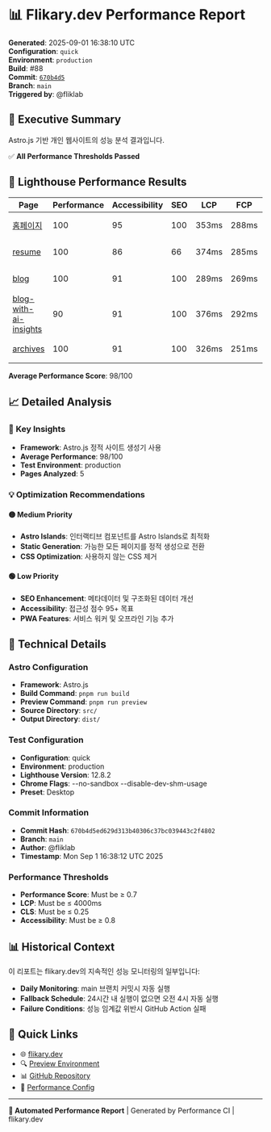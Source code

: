 # 📊 Flikary.dev Performance Report

**Generated**: 2025-09-01 16:38:10 UTC  
**Configuration**: `quick`  
**Environment**: `production`  
**Build**: #88  
**Commit**: [`670b4d5`](https://github.com/fliklab/flikary/commit/670b4d5ed629d313b40306c37bc039443c2f4802)  
**Branch**: `main`  
**Triggered by**: @fliklab

## 🎯 Executive Summary

Astro.js 기반 개인 웹사이트의 성능 분석 결과입니다.

✅ **All Performance Thresholds Passed**

## 🧪 Lighthouse Performance Results

| Page | Performance | Accessibility | SEO | LCP | FCP | CLS | Status |
|------|-------------|---------------|-----|-----|-----|-----|--------|
| [홈페이지](https://flikary.dev/) | 100 | 95 | 100 | 353ms | 288ms | 0 | 🟢 Excellent |
| [resume](https://flikary.dev/resume) | 100 | 86 | 66 | 374ms | 285ms | 0.03 | 🟢 Excellent |
| [blog](https://flikary.dev/blog) | 100 | 91 | 100 | 289ms | 269ms | 0 | 🟢 Excellent |
| [blog-with-ai-insights](https://flikary.dev/blog/blog-with-ai-insights) | 90 | 91 | 100 | 376ms | 292ms | 0.201 | 🟢 Excellent |
| [archives](https://flikary.dev/archives) | 100 | 91 | 100 | 326ms | 251ms | 0 | 🟢 Excellent |

**Average Performance Score**: 98/100


## 📈 Detailed Analysis

### 🎯 Key Insights

- **Framework**: Astro.js 정적 사이트 생성기 사용
- **Average Performance**: 98/100
- **Test Environment**: production
- **Pages Analyzed**: 5

### 💡 Optimization Recommendations



#### 🟡 Medium Priority
- **Astro Islands**: 인터랙티브 컴포넌트를 Astro Islands로 최적화
- **Static Generation**: 가능한 모든 페이지를 정적 생성으로 전환
- **CSS Optimization**: 사용하지 않는 CSS 제거

#### 🟢 Low Priority
- **SEO Enhancement**: 메타데이터 및 구조화된 데이터 개선
- **Accessibility**: 접근성 점수 95+ 목표
- **PWA Features**: 서비스 워커 및 오프라인 기능 추가

## 🔧 Technical Details

### Astro Configuration
- **Framework**: Astro.js
- **Build Command**: `pnpm run build`
- **Preview Command**: `pnpm run preview`
- **Source Directory**: `src/`
- **Output Directory**: `dist/`

### Test Configuration
- **Configuration**: quick
- **Environment**: production
- **Lighthouse Version**: 12.8.2
- **Chrome Flags**: --no-sandbox --disable-dev-shm-usage
- **Preset**: Desktop

### Commit Information
- **Commit Hash**: `670b4d5ed629d313b40306c37bc039443c2f4802`
- **Branch**: `main`
- **Author**: @fliklab
- **Timestamp**: Mon Sep  1 16:38:12 UTC 2025

### Performance Thresholds
- **Performance Score**: Must be ≥ 0.7
- **LCP**: Must be ≤ 4000ms
- **CLS**: Must be ≤ 0.25
- **Accessibility**: Must be ≥ 0.8

## 📊 Historical Context

이 리포트는 flikary.dev의 지속적인 성능 모니터링의 일부입니다:

- **Daily Monitoring**: main 브랜치 커밋시 자동 실행
- **Fallback Schedule**: 24시간 내 실행이 없으면 오전 4시 자동 실행
- **Failure Conditions**: 성능 임계값 위반시 GitHub Action 실패

## 🔗 Quick Links

- 🌐 [flikary.dev](https://flikary.dev)
- 🔍 [Preview Environment](https://preview.flikary.dev)
- 📊 [GitHub Repository](https://github.com/fliklab/flikary)
- 🔧 [Performance Config](https://github.com/fliklab/flikary/blob/main/performance-config.json)

---

**🤖 Automated Performance Report** | Generated by Performance CI | flikary.dev
